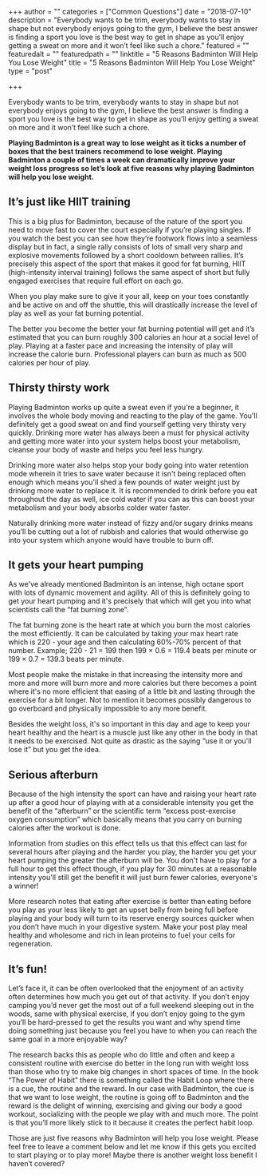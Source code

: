 +++
author = ""
categories = ["Common Questions"]
date = "2018-07-10"
description = "Everybody wants to be trim, everybody wants to stay in shape but not everybody enjoys going to the gym, I believe the best answer is finding a sport you love is the best way to get in shape as you’ll enjoy getting a sweat on more and it won’t feel like such a chore."
featured = ""
featuredalt = ""
featuredpath = ""
linktitle = "5 Reasons Badminton Will Help You Lose Weight"
title = "5 Reasons Badminton Will Help You Lose Weight"
type = "post"

+++

Everybody wants to be trim, everybody wants to stay in shape but not everybody enjoys going to the gym, I believe the best answer is finding a sport you love is the best way to get in shape as you’ll enjoy getting a sweat on more and it won’t feel like such a chore.

**Playing Badminton is a great way to lose weight as it ticks a number of boxes that the best trainers recommend to lose weight. Playing Badminton a couple of times a week can dramatically improve your weight loss progress so let’s look at five reasons why playing Badminton will help you lose weight.**

## It’s just like HIIT training

This is a big plus for Badminton, because of the nature of the sport you need to move fast to cover the court especially if you’re playing singles. If you watch the best you can see how they’re footwork flows into a seamless display but in fact, a single rally consists of lots of small very sharp and explosive movements followed by a short cooldown between rallies. It’s precisely this aspect of the sport that makes it good for fat burning, HIIT (high-intensity interval training) follows the same aspect of short but fully engaged exercises that require full effort on each go.

When you play make sure to give it your all, keep on your toes constantly and be active on and off the shuttle, this will drastically increase the level of play as well as your fat burning potential.

The better you become the better your fat burning potential will get and it’s estimated that you can burn roughly 300 calories an hour at a social level of play. Playing at a faster pace and increasing the intensity of play will increase the calorie burn. Professional players can burn as much as 500 calories per hour of play.

## Thirsty thirsty work

Playing Badminton works up quite a sweat even if you're a beginner, it involves the whole body moving and reacting to the play of the game. You'll definitely get a good sweat on and find yourself getting very thirsty very quickly. Drinking more water has always been a must for physical activity and getting more water into your system helps boost your metabolism, cleanse your body of waste and helps you feel less hungry.

Drinking more water also helps stop your body going into water retention mode wherein it tries to save water because it isn't being replaced often enough which means you'll shed a few pounds of water weight just by drinking more water to replace it. It is recommended to drink before you eat throughout the day as well, ice cold water if you can as this can boost your metabolism and your body absorbs colder water faster.

Naturally drinking more water instead of fizzy and/or sugary drinks means you’ll be cutting out a lot of rubbish and calories that would otherwise go into your system which anyone would have trouble to burn off.

## It gets your heart pumping

As we've already mentioned Badminton is an intense, high octane sport with lots of dynamic movement and agility. All of this is definitely going to get your heart pumping and it's precisely that which will get you into what scientists call the “fat burning zone”.

The fat burning zone is the heart rate at which you burn the most calories the most efficiently. It can be calculated by taking your max heart rate which is 220 - your age and then calculating 60%-70% percent of that number. Example; 220 - 21 = 199 then 199 × 0.6 = 119.4 beats per minute or 199 × 0.7 = 139.3 beats per minute.

Most people make the mistake in that increasing the intensity more and more and more will burn more and more calories but there becomes a point where it's no more efficient that easing of a little bit and lasting through the exercise for a bit longer. Not to mention it becomes possibly dangerous to go overboard and physically impossible to any more benefit.

Besides the weight loss, it's so important in this day and age to keep your heart healthy and the heart is a muscle just like any other in the body in that it needs to be exercised. Not quite as drastic as the saying “use it or you'll lose it” but you get the idea.

## Serious afterburn

Because of the high intensity the sport can have and raising your heart rate up after a good hour of playing with at a considerable intensity you get the benefit of the “afterburn” or the scientific term “excess post-exercise oxygen consumption” which basically means that you carry on burning calories after the workout is done.

Information from studies on this effect tells us that this effect can last for several hours after playing and the harder you play, the harder you get your heart pumping the greater the afterburn will be. You don't have to play for a full hour to get this effect though, if you play for 30 minutes at a reasonable intensity you'll still get the benefit it will just burn fewer calories, everyone's a winner!

More research notes that eating after exercise is better than eating before you play as your less likely to get an upset belly from being full before playing and your body will turn to its reserve energy sources quicker when you don’t have much in your digestive system. Make your post play meal healthy and wholesome and rich in lean proteins to fuel your cells for regeneration.

## It’s fun!

Let’s face it, it can be often overlooked that the enjoyment of an activity often determines how much you get out of that activity. If you don’t enjoy camping you’d never get the most out of a full weekend sleeping out in the woods, same with physical exercise, if you don’t enjoy going to the gym you’ll be hard-pressed to get the results you want and why spend time doing something just because you feel you have to when you can reach the same goal in a more enjoyable way?

The research backs this as people who do little and often and keep a consistent routine with exercise do better in the long run with weight loss than those who try to make big changes in short spaces of time. In the book “The Power of Habit” there is something called the Habit Loop where there is a cue, the routine and the reward. In our case with Badminton, the cue is that we want to lose weight, the routine is going off to Badminton and the reward is the delight of winning, exercising and giving our body a good workout, socializing with the people we play with and much more. The point is that you’ll more likely stick to it because it creates the perfect habit loop.

Those are just five reasons why Badminton will help you lose weight. Please feel free to leave a comment below and let me know if this gets you excited to start playing or to play more! Maybe there is another weight loss benefit I haven’t covered?
